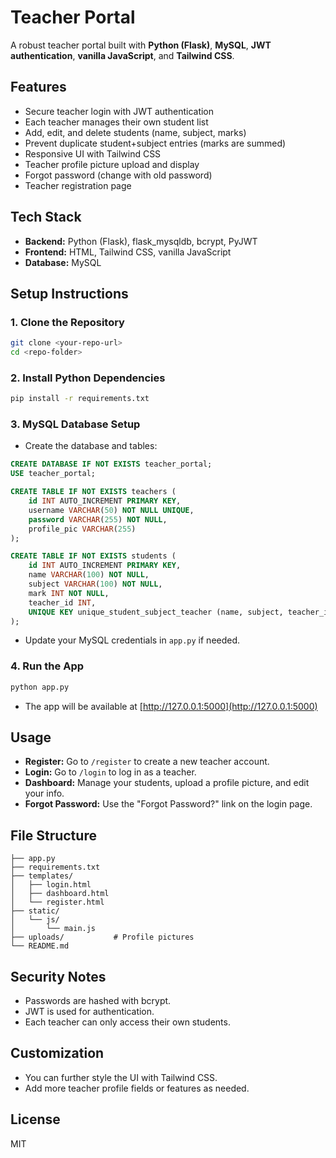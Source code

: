 # Teacher Portal

A robust teacher portal built with **Python (Flask)**, **MySQL**, **JWT authentication**, **vanilla JavaScript**, and **Tailwind CSS**.

## Features
- Secure teacher login with JWT authentication
- Each teacher manages their own student list
- Add, edit, and delete students (name, subject, marks)
- Prevent duplicate student+subject entries (marks are summed)
- Responsive UI with Tailwind CSS
- Teacher profile picture upload and display
- Forgot password (change with old password)
- Teacher registration page

## Tech Stack
- **Backend:** Python (Flask), flask_mysqldb, bcrypt, PyJWT
- **Frontend:** HTML, Tailwind CSS, vanilla JavaScript
- **Database:** MySQL

## Setup Instructions

### 1. Clone the Repository
```bash
git clone <your-repo-url>
cd <repo-folder>
```

### 2. Install Python Dependencies
```bash
pip install -r requirements.txt
```

### 3. MySQL Database Setup
- Create the database and tables:
```sql
CREATE DATABASE IF NOT EXISTS teacher_portal;
USE teacher_portal;

CREATE TABLE IF NOT EXISTS teachers (
    id INT AUTO_INCREMENT PRIMARY KEY,
    username VARCHAR(50) NOT NULL UNIQUE,
    password VARCHAR(255) NOT NULL,
    profile_pic VARCHAR(255)
);

CREATE TABLE IF NOT EXISTS students (
    id INT AUTO_INCREMENT PRIMARY KEY,
    name VARCHAR(100) NOT NULL,
    subject VARCHAR(100) NOT NULL,
    mark INT NOT NULL,
    teacher_id INT,
    UNIQUE KEY unique_student_subject_teacher (name, subject, teacher_id)
);
```
- Update your MySQL credentials in `app.py` if needed.

### 4. Run the App
```bash
python app.py
```
- The app will be available at [http://127.0.0.1:5000](http://127.0.0.1:5000)

## Usage
- **Register:** Go to `/register` to create a new teacher account.
- **Login:** Go to `/login` to log in as a teacher.
- **Dashboard:** Manage your students, upload a profile picture, and edit your info.
- **Forgot Password:** Use the "Forgot Password?" link on the login page.

## File Structure
```
├── app.py
├── requirements.txt
├── templates/
│   ├── login.html
│   ├── dashboard.html
│   └── register.html
├── static/
│   └── js/
│       └── main.js
├── uploads/           # Profile pictures
└── README.md
```

## Security Notes
- Passwords are hashed with bcrypt.
- JWT is used for authentication.
- Each teacher can only access their own students.

## Customization
- You can further style the UI with Tailwind CSS.
- Add more teacher profile fields or features as needed.

## License
MIT 